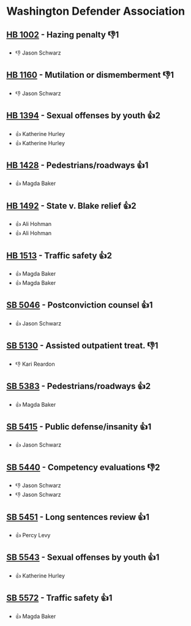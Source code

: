 # Washington Defender Association

## [HB 1002](/bill/2023-24/hb/1002/) - Hazing penalty  👎1 
* 👎 Jason Schwarz

## [HB 1160](/bill/2023-24/hb/1160/) - Mutilation or dismemberment  👎1 
* 👎 Jason Schwarz

## [HB 1394](/bill/2023-24/hb/1394/) - Sexual offenses by youth 👍2  
* 👍 Katherine Hurley
* 👍 Katherine Hurley

## [HB 1428](/bill/2023-24/hb/1428/) - Pedestrians/roadways 👍1  
* 👍 Magda Baker

## [HB 1492](/bill/2023-24/hb/1492/) - State v. Blake relief 👍2  
* 👍 Ali Hohman
* 👍 Ali Hohman

## [HB 1513](/bill/2023-24/hb/1513/) - Traffic safety 👍2  
* 👍 Magda Baker
* 👍 Magda Baker

## [SB 5046](/bill/2023-24/sb/5046/) - Postconviction counsel 👍1  
* 👍 Jason Schwarz

## [SB 5130](/bill/2023-24/sb/5130/) - Assisted outpatient treat.  👎1 
* 👎 Kari Reardon

## [SB 5383](/bill/2023-24/sb/5383/) - Pedestrians/roadways 👍2  
* 👍 Magda Baker

## [SB 5415](/bill/2023-24/sb/5415/) - Public defense/insanity 👍1  
* 👍 Jason Schwarz

## [SB 5440](/bill/2023-24/sb/5440/) - Competency evaluations  👎2 
* 👎 Jason Schwarz
* 👎 Jason Schwarz

## [SB 5451](/bill/2023-24/sb/5451/) - Long sentences review 👍1  
* 👍 Percy Levy

## [SB 5543](/bill/2023-24/sb/5543/) - Sexual offenses by youth 👍1  
* 👍 Katherine Hurley

## [SB 5572](/bill/2023-24/sb/5572/) - Traffic safety 👍1  
* 👍 Magda Baker